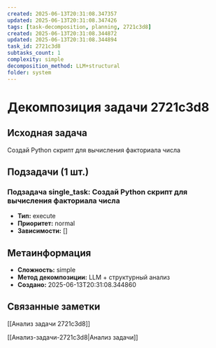 ```yaml
---
created: 2025-06-13T20:31:08.347357
updated: 2025-06-13T20:31:08.347426
tags: [task-decomposition, planning, 2721c3d8]
created: 2025-06-13T20:31:08.344872
updated: 2025-06-13T20:31:08.344894
task_id: 2721c3d8
subtasks_count: 1
complexity: simple
decomposition_method: LLM+structural
folder: system
---
```


# Декомпозиция задачи 2721c3d8

## Исходная задача
Создай Python скрипт для вычисления факториала числа

## Подзадачи (1 шт.)

### Подзадача single_task: Создай Python скрипт для вычисления факториала числа
- **Тип:** execute
- **Приоритет:** normal
- **Зависимости:** []


## Метаинформация
- **Сложность:** simple
- **Метод декомпозиции:** LLM + структурный анализ
- **Создано:** 2025-06-13T20:31:08.344860

## Связанные заметки
[[Анализ задачи 2721c3d8]]

[[Анализ-задачи-2721c3d8|Анализ задачи]]